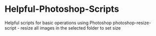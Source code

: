 # Helpful-Photoshop-Scripts
Helpful scripts for basic operations using Photoshop
photoshop-resize-script - resize all images in the selected folder to set size
